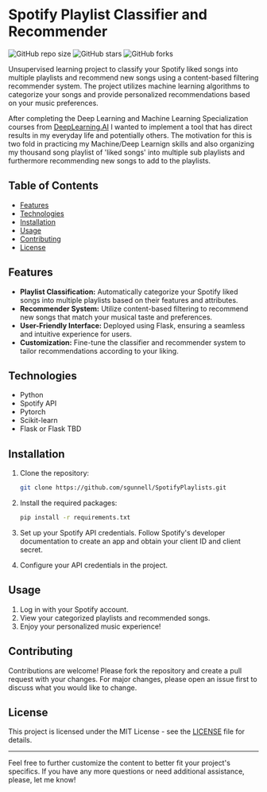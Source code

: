# Spotify Playlist Classifier and Recommender

![GitHub repo size](https://img.shields.io/github/repo-size/sgunnell/SpotifyPlaylists)
![GitHub stars](https://img.shields.io/github/stars/sgunnell/SpotifyPlaylists?style=social)
![GitHub forks](https://img.shields.io/github/forks/sgunnell/SpotifyPlaylists?style=social)

Unsupervised learning project to classify your Spotify liked songs into multiple playlists and recommend new songs using a content-based filtering recommender system. The project utilizes machine learning algorithms to categorize your songs and provide personalized recommendations based on your music preferences.

After completing the Deep Learning and Machine Learning Specialization courses from [DeepLearning.AI](https://www.deeplearning.ai/) I wanted to implement a tool that has direct results in my everyday life and potentially others. The motivation for this is two fold in practicing my Machine/Deep Learnign skills and also organizing my thousand song playlist of 'liked songs' into multiple sub playlists and furthermore recommending new songs to add to the playlists.

## Table of Contents

- [Features](#features)
- [Technologies](#technologies)
- [Installation](#installation)
- [Usage](#usage)
- [Contributing](#contributing)
- [License](#license)

## Features

- **Playlist Classification:** Automatically categorize your Spotify liked songs into multiple playlists based on their features and attributes.
- **Recommender System:** Utilize content-based filtering to recommend new songs that match your musical taste and preferences.
- **User-Friendly Interface:** Deployed using Flask, ensuring a seamless and intuitive experience for users.
- **Customization:** Fine-tune the classifier and recommender system to tailor recommendations according to your liking.

## Technologies

- Python
- Spotify API
- Pytorch
- Scikit-learn
- Flask or Flask TBD

## Installation

1. Clone the repository:

   ```bash
   git clone https://github.com/sgunnell/SpotifyPlaylists.git
   ```

2. Install the required packages:

   ```bash
   pip install -r requirements.txt
   ```

3. Set up your Spotify API credentials. Follow Spotify's developer documentation to create an app and obtain your client ID and client secret.

4. Configure your API credentials in the project.


## Usage

1. Log in with your Spotify account.
2. View your categorized playlists and recommended songs.
3. Enjoy your personalized music experience!

## Contributing

Contributions are welcome! Please fork the repository and create a pull request with your changes. For major changes, please open an issue first to discuss what you would like to change.

## License

This project is licensed under the MIT License - see the [LICENSE](LICENSE) file for details.

---

Feel free to further customize the content to better fit your project's specifics. If you have any more questions or need additional assistance, please, let me know!
